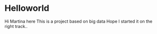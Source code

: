 # Helloworld
Hi Martina here
This is a project based on big data 
Hope I started it on the right track..

